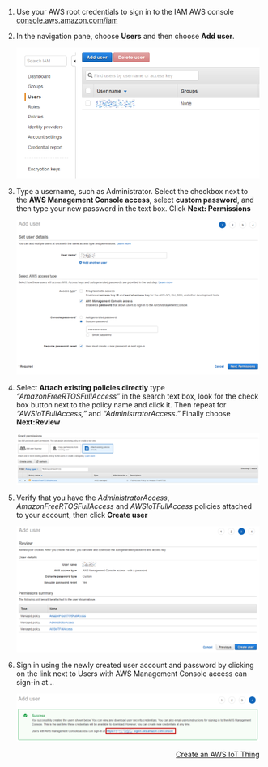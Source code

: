1. Use your AWS root credentials to sign in to the IAM AWS console [console.aws.amazon.com/iam](https://console.aws.amazon.com/iam)
2. In the navigation pane, choose **Users** and then choose **Add user**.

    ![](images/AddUser.png)
3. Type a username, such as Administrator. Select the checkbox next to the **AWS Management Console access**, select **custom password**, and then type your new password in the text box. Click **Next: Permissions**

    ![](images/CustomPassword.png)
4. Select **Attach existing policies directly** type *“AmazonFreeRTOSFullAccess”* in the search text box, look for the check box button next to the policy name and click it. Then repeat for *“AWSIoTFullAccess,”* and *“AdministratorAccess.”* Finally choose **Next:Review**

    ![](images/AttachPolicies.png)
5. Verify that you have the *AdministratorAccess*, *AmazonFreeRTOSFullAccess* and *AWSIoTFullAccess* policies attached to your account, then click **Create user**

    ![](images/ReviewPolicies.png)
6. 	Sign in using the newly created user account and password by clicking on the link next to Users with AWS Management Console access can sign-in at...

    ![](images/SignIn.png)
<div style="text-align: right"> <a href="CreateanAWSIoTThing.md">Create an AWS IoT Thing</a> </div>